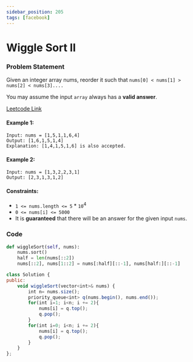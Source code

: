 ```yaml
---
sidebar_position: 205
tags: [facebook]
---
```


# Wiggle Sort II

### Problem Statement

Given an integer array nums, reorder it such that `nums[0] < nums[1] > nums[2] < nums[3]....`

You may assume the input `array` always has a **valid answer**.

[Leetcode Link](https://leetcode.com/problems/wiggle-sort-ii/)

#### Example 1:

```
Input: nums = [1,5,1,1,6,4]
Output: [1,6,1,5,1,4]
Explanation: [1,4,1,5,1,6] is also accepted.
```

#### Example 2:

```
Input: nums = [1,3,2,2,3,1]
Output: [2,3,1,3,1,2]
```

#### Constraints:

- `1 <= nums.length <= 5` \* `10`<sup>4</sup>
- `0 <= nums[i] <= 5000`
- It is **guaranteed** that there will be an answer for the given input `nums`.

### Code

```python title="Python"
def wiggleSort(self, nums):
    nums.sort()
    half = len(nums[::2])
    nums[::2], nums[1::2] = nums[:half][::-1], nums[half:][::-1]
```

```jsx title="C++"
class Solution {
public:
    void wiggleSort(vector<int>& nums) {
        int n= nums.size();
        priority_queue<int> q(nums.begin(), nums.end());
        for(int i=1; i<n; i += 2){
            nums[i] = q.top();
            q.pop();
        }
        for(int i=0; i<n; i += 2){
            nums[i] = q.top();
            q.pop();
        }
    }
};
```
